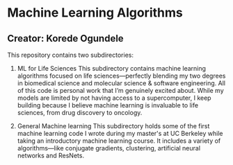# Machine Learning Algorithms
## Creator: Korede Ogundele

This repository contains two subdirectories:

1. ML for Life Sciences
This subdirectory contains machine learning algorithms focused on life sciences—perfectly blending my two degrees in biomedical science and molecular science & software engineering. All of this code is personal work that I’m genuinely excited about. While my models are limited by not having access to a supercomputer, I keep building because I believe machine learning is invaluable to life sciences, from drug discovery to oncology.

2. General Machine learning
This subdirectory holds some of the first machine learning code I wrote during my master's at UC Berkeley while taking an introductory machine learning course. It includes a variety of algorithms—like conjugate gradients, clustering, artificial neural networks and ResNets.